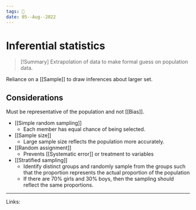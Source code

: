 ```yaml
---
tags: 🌱
date: 05--Aug--2022
---
```


# Inferential statistics

> [!Summary]
> Extrapolation of data to make formal guess on population data.

Reliance on a [[Sample]] to draw inferences about larger set. 

## Considerations

Must be representative of the population and not [[Bias]].

- [[Simple random sampling]]
    - Each member has equal chance of being selected.
- [[Sample size]]
    - Large sample size reflects the population more accurately.
- [[Random assignment]]
    - Prevents [[Systematic error]] or treatment to variables
- [[Stratified sampling]]
    - Identify distinct groups and randomly sample from the groups such that the proportion represents the actual proportion of the population
    - If there are 70% girls and 30% boys, then the sampling should reflect the same proportions.

---
Links: 